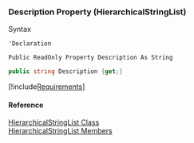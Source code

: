 ﻿### Description Property (HierarchicalStringList)

Syntax

```vbnet
'Declaration

Public ReadOnly Property Description As String
```

```csharp
public string Description {get;}
```

[!include[Requirements](../partials/requirements.md)]

#### Reference

[HierarchicalStringList Class](fcSDK~FChoice.Foundation.Clarify.DataObjects.HierarchicalStringList.md)  
[HierarchicalStringList Members](fcSDK~FChoice.Foundation.Clarify.DataObjects.HierarchicalStringList_members.md)